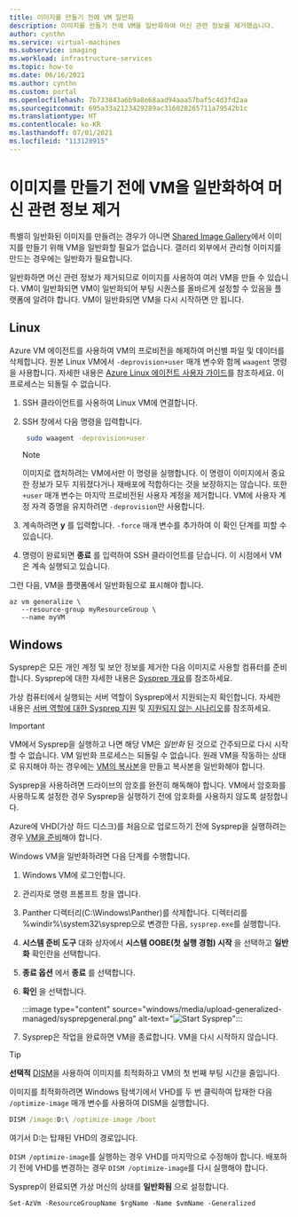 ```yaml
---
title: 이미지를 만들기 전에 VM 일반화
description: 이미지를 만들기 전에 VM을 일반화하여 머신 관련 정보를 제거했습니다.
author: cynthn
ms.service: virtual-machines
ms.subservice: imaging
ms.workload: infrastructure-services
ms.topic: how-to
ms.date: 06/16/2021
ms.author: cynthn
ms.custom: portal
ms.openlocfilehash: 7b733043a6b9a8e68aad94aaa57baf5c4d3fd2aa
ms.sourcegitcommit: 695a33a2123429289ac316028265711a79542b1c
ms.translationtype: HT
ms.contentlocale: ko-KR
ms.lasthandoff: 07/01/2021
ms.locfileid: "113128915"
---
```

# <a name="remove-machine-specific-information-by-generalizing-a-vm-before-creating-an-image"></a>이미지를 만들기 전에 VM을 일반화하여 머신 관련 정보 제거

특별히 일반화된 이미지를 만들려는 경우가 아니면 [Shared Image Gallery](shared-image-galleries.md#generalized-and-specialized-images)에서 이미지를 만들기 위해 VM을 일반화할 필요가 없습니다. 갤러리 외부에서 관리형 이미지를 만드는 경우에는 일반화가 필요합니다.

일반화하면 머신 관련 정보가 제거되므로 이미지를 사용하여 여러 VM을 만들 수 있습니다. VM이 일반화되면 VM이 일반화되어 부팅 시퀀스를 올바르게 설정할 수 있음을 플랫폼에 알려야 합니다. VM이 일반화되면 VM을 다시 시작하면 안 됩니다.


## <a name="linux"></a>Linux

Azure VM 에이전트를 사용하여 VM의 프로비전을 해제하여 머신별 파일 및 데이터를 삭제합니다. 원본 Linux VM에서 `-deprovision+user` 매개 변수와 함께 `waagent` 명령을 사용합니다. 자세한 내용은 [Azure Linux 에이전트 사용자 가이드](./extensions/agent-linux.md)를 참조하세요. 이 프로세스는 되돌릴 수 없습니다.

1. SSH 클라이언트를 사용하여 Linux VM에 연결합니다.
2. SSH 창에서 다음 명령을 입력합니다.
   ```bash
    sudo waagent -deprovision+user
   ```
   > [!NOTE]
   > 이미지로 캡처하려는 VM에서만 이 명령을 실행합니다. 이 명령이 이미지에서 중요한 정보가 모두 지워졌다거나 재배포에 적합하다는 것을 보장하지는 않습니다. 또한 `+user` 매개 변수는 마지막 프로비전된 사용자 계정을 제거합니다. VM에 사용자 계정 자격 증명을 유지하려면 `-deprovision`만 사용합니다.
 
3. 계속하려면 **y** 를 입력합니다. `-force` 매개 변수를 추가하여 이 확인 단계를 피할 수 있습니다.
4. 명령이 완료되면 **종료** 를 입력하여 SSH 클라이언트를 닫습니다.  이 시점에서 VM은 계속 실행되고 있습니다.


그런 다음, VM을 플랫폼에서 일반화됨으로 표시해야 합니다. 

```azurecli-interactive
az vm generalize \
   --resource-group myResourceGroup \
   --name myVM
```

## <a name="windows"></a>Windows 

Sysprep은 모든 개인 계정 및 보안 정보를 제거한 다음 이미지로 사용할 컴퓨터를 준비합니다. Sysprep에 대한 자세한 내용은 [Sysprep 개요](/windows-hardware/manufacture/desktop/sysprep--system-preparation--overview)를 참조하세요.

가상 컴퓨터에서 실행되는 서버 역할이 Sysprep에서 지원되는지 확인합니다. 자세한 내용은 [서버 역할에 대한 Sysprep 지원](/windows-hardware/manufacture/desktop/sysprep-support-for-server-roles) 및 [지원되지 않는 시나리오](/windows-hardware/manufacture/desktop/sysprep--system-preparation--overview#unsupported-scenarios)를 참조하세요. 

> [!IMPORTANT]
> VM에서 Sysprep을 실행하고 나면 해당 VM은 *일반화* 된 것으로 간주되므로 다시 시작할 수 없습니다. VM 일반화 프로세스는 되돌릴 수 없습니다. 원래 VM을 작동하는 상태로 유지해야 하는 경우에는 [VM의 복사본](./windows/create-vm-specialized.md#option-3-copy-an-existing-azure-vm)을 만들고 복사본을 일반화해야 합니다. 
>
> Sysprep을 사용하려면 드라이브의 암호를 완전히 해독해야 합니다. VM에서 암호화를 사용하도록 설정한 경우 Sysprep을 실행하기 전에 암호화를 사용하지 않도록 설정합니다.
>
> Azure에 VHD(가상 하드 디스크)를 처음으로 업로드하기 전에 Sysprep을 실행하려는 경우 [VM을 준비](./windows/prepare-for-upload-vhd-image.md)해야 합니다.  
> 
> 

Windows VM을 일반화하려면 다음 단계를 수행합니다.

1. Windows VM에 로그인합니다.
   
2. 관리자로 명령 프롬프트 창을 엽니다. 

3. Panther 디렉터리(C:\Windows\Panther)를 삭제합니다. 디렉터리를 %windir%\system32\sysprep으로 변경한 다음, `sysprep.exe`를 실행합니다.
   
4. **시스템 준비 도구** 대화 상자에서 **시스템 OOBE(첫 실행 경험) 시작** 을 선택하고 **일반화** 확인란을 선택합니다.
   
5. **종료 옵션** 에서 **종료** 를 선택합니다.
   
6. **확인** 을 선택합니다.
   
    :::image type="content" source="windows/media/upload-generalized-managed/sysprepgeneral.png" alt-text="![Start Sysprep](./media/upload-generalized-managed/sysprepgeneral.png)":::

6. Sysprep은 작업을 완료하면 VM을 종료합니다. VM을 다시 시작하지 않습니다.

> [!TIP]
> **선택적** [DISM](/windows-hardware/manufacture/desktop/dism-optimize-image-command-line-options)을 사용하여 이미지를 최적화하고 VM의 첫 번째 부팅 시간을 줄입니다.
>
> 이미지를 최적화하려면 Windows 탐색기에서 VHD를 두 번 클릭하여 탑재한 다음 `/optimize-image` 매개 변수를 사용하여 DISM을 실행합니다.
>
> ```cmd
> DISM /image:D:\ /optimize-image /boot
> ```
> 여기서 D:는 탑재된 VHD의 경로입니다.
>
> `DISM /optimize-image`를 실행하는 경우 VHD를 마지막으로 수정해야 합니다. 배포하기 전에 VHD를 변경하는 경우 `DISM /optimize-image`를 다시 실행해야 합니다.

Sysprep이 완료되면 가상 머신의 상태를 **일반화됨** 으로 설정합니다.
   
```azurepowershell-interactive
Set-AzVm -ResourceGroupName $rgName -Name $vmName -Generalized
```
